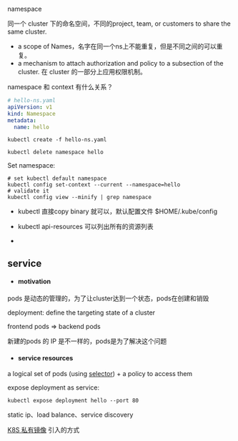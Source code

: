 namespace

同一个 cluster 下的命名空间，不同的project, team, or customers to share the same cluster.

- a scope of Names，名字在同一个ns上不能重复，但是不同之间的可以重复。
- a mechanism to attach authorization and policy  to a subsection of the cluster. 在 cluster 的一部分上应用权限机制。

namespace 和 context 有什么关系？

```yaml
# hello-ns.yaml
apiVersion: v1
kind: Namespace
metadata:
  name: hello
```

```shell
kubectl create -f hello-ns.yaml
```

```
kubectl delete namespace hello
```

Set namespace:

```shell
# set kubectl default namespace
kubectl config set-context --current --namespace=hello
# validate it
kubectl config view --minify | grep namespace
```

- kubectl 直接copy binary 就可以，默认配置文件 $HOME/.kube/config
- kubectl api-resources 可以列出所有的资源列表

- 

## service

- #### motivation

pods 是动态的管理的，为了让cluster达到一个状态，pods在创建和销毁

deployment: define the targeting state of a cluster

frontend pods => backend pods

新建的pods 的 IP 是不一样的，pods是为了解决这个问题

- #### service resources

a logical set of pods (using <u>selector</u>) + a policy to access them



expose deployment as service:

```shell
kubectl expose deployment hello --port 80
```

static ip、load balance、service discovery



[K8S 私有镜像](https://kirakirazone.com/2020/08/06/k8s%E6%8B%89%E5%8F%96%E7%A7%81%E6%9C%89%E9%95%9C%E5%83%8F/) 引入的方式